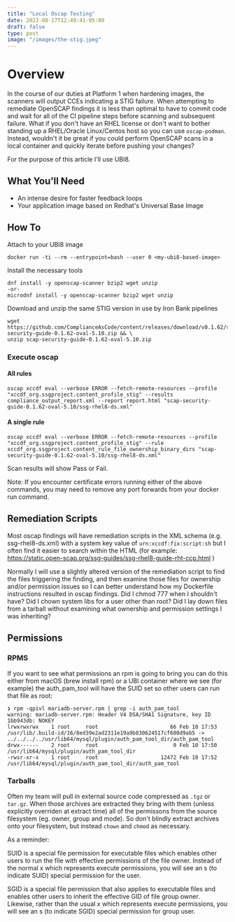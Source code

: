 ```yaml
---
title: "Local Oscap Testing"
date: 2022-08-17T12:49:41-05:00
draft: false
type: post
image: "/images/the-stig.jpeg"
---
```


# Overview
In the course of our duties at Platform 1 when hardening images, the scanners will output CCEs indicating a STIG failure. When attempting to remediate OpenSCAP findings it is less than optimal to have to commit code and wait for all of the CI pipeline steps before scanning and subsequent failure.
What if you don't have an RHEL license or don't want to bother standing up a RHEL/Oracle Linux/Centos host so you can use `oscap-podman`. Instead, wouldn't it be great if you could perform OpenSCAP scans in a local container and quickly iterate before pushing your changes?

For the purpose of this article I'll use UBI8.

## What You'll Need
- An intense desire for faster feedback loops
- Your application image based on Redhat's Universal Base Image

## How To
Attach to your UBI8 image

`docker run -ti --rm --entrypoint=bash --user 0 <my-ubi8-based-image>`

Install the necessary tools

```
dnf install -y openscap-scanner bzip2 wget unzip
-or-
microdnf install -y openscap-scanner bzip2 wget unzip
```

Download and unzip the same STIG version in use by Iron Bank pipelines

```
wget https://github.com/ComplianceAsCode/content/releases/download/v0.1.62/scap-security-guide-0.1.62-oval-5.10.zip && \
unzip scap-security-guide-0.1.62-oval-5.10.zip
```

### Execute oscap

#### All rules
```
oscap xccdf eval --verbose ERROR --fetch-remote-resources --profile "xccdf_org.ssgproject.content_profile_stig" --results compliance_output_report.xml --report report.html "scap-security-guide-0.1.62-oval-5.10/ssg-rhel8-ds.xml"
```
 
#### A single rule
```
oscap xccdf eval --verbose ERROR --fetch-remote-resources --profile "xccdf_org.ssgproject.content_profile_stig" --rule xccdf_org.ssgproject.content_rule_file_ownership_binary_dirs "scap-security-guide-0.1.62-oval-5.10/ssg-rhel8-ds.xml"
```

Scan results will show Pass or Fail.

Note: If you encounter certificate errors running either of the above commands, you may need to remove any port forwards from your docker run command.

## Remediation Scripts
Most oscap findings will have remediation scripts in the XML schema (e.g. ssg-rhel8-ds.xml) with a system key value of `urn:xccdf:fix:script:sh` but I often find it easier to search within the HTML (for example: https://static.open-scap.org/ssg-guides/ssg-rhel8-guide-rht-ccp.html )

Normally I will use a slightly altered version of the remediation script to find the files triggering the finding, and then examine those files for ownership and/or permission issues so I can better understand how my Dockerfile instructions resulted in oscap findings. Did I chmod 777 when I shouldn't have? Did I chown system libs for a user other than root? Did I lay down files from a tarball without examining what ownership and permission settings I was inheriting?

## Permissions

### RPMS
If you want to see what permissions an rpm is going to bring you can do this either from macOS (brew install rpm) or a UBI container where we see (for example) the auth_pam_tool will have the SUID set so other users can run that file as root:

```
❯ rpm -qpivl mariadb-server.rpm | grep -i auth_pam_tool
warning: mariadb-server.rpm: Header V4 DSA/SHA1 Signature, key ID 1bb943db: NOKEY
lrwxrwxrwx    1 root     root                       66 Feb 10 17:53 /usr/lib/.build-id/16/8ed39e2ad2311e19a9b830624517cf680d9ab5 -> ../../../../usr/lib64/mysql/plugin/auth_pam_tool_dir/auth_pam_tool
drwx------    2 root     root                        0 Feb 10 17:50 /usr/lib64/mysql/plugin/auth_pam_tool_dir
-rwsr-xr-x    1 root     root                    12472 Feb 10 17:52 /usr/lib64/mysql/plugin/auth_pam_tool_dir/auth_pam_tool
```

### Tarballs
Often my team will pull in external source code compressed as `.tgz` or `tar.gz`. When those archives are extracted they bring with them (unless explicitly overriden at extract time) all of the permissons from the source filesystem (eg. owner, group and mode). So don't blindly extract archives onto your filesystem, but instead `chown` and `chmod` as necessary.

As a reminder:

SUID is a special file permission for executable files which enables other users to run the file with effective permissions of the file owner. Instead of the normal x which represents execute permissions, you will see an s (to indicate SUID) special permission for the user.

SGID is a special file permission that also applies to executable files and enables other users to inherit the effective GID of file group owner. Likewise, rather than the usual x which represents execute permissions, you will see an s (to indicate SGID) special permission for group user.